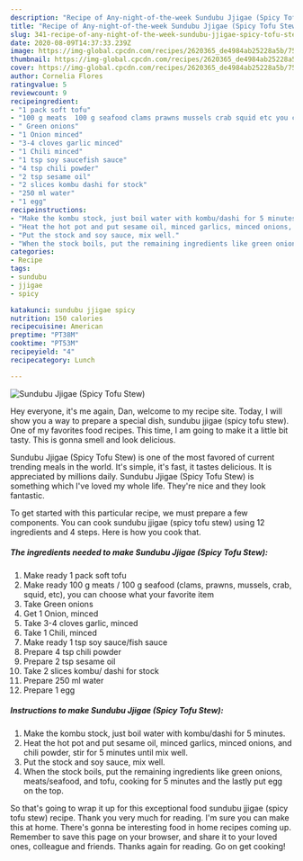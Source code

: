 ```yaml
---
description: "Recipe of Any-night-of-the-week Sundubu Jjigae (Spicy Tofu Stew)"
title: "Recipe of Any-night-of-the-week Sundubu Jjigae (Spicy Tofu Stew)"
slug: 341-recipe-of-any-night-of-the-week-sundubu-jjigae-spicy-tofu-stew
date: 2020-08-09T14:37:33.239Z
image: https://img-global.cpcdn.com/recipes/2620365_de4984ab25228a5b/751x532cq70/sundubu-jjigae-spicy-tofu-stew-recipe-main-photo.jpg
thumbnail: https://img-global.cpcdn.com/recipes/2620365_de4984ab25228a5b/751x532cq70/sundubu-jjigae-spicy-tofu-stew-recipe-main-photo.jpg
cover: https://img-global.cpcdn.com/recipes/2620365_de4984ab25228a5b/751x532cq70/sundubu-jjigae-spicy-tofu-stew-recipe-main-photo.jpg
author: Cornelia Flores
ratingvalue: 5
reviewcount: 9
recipeingredient:
- "1 pack soft tofu"
- "100 g meats  100 g seafood clams prawns mussels crab squid etc you can choose what your favorite item"
- " Green onions"
- "1 Onion minced"
- "3-4 cloves garlic minced"
- "1 Chili minced"
- "1 tsp soy saucefish sauce"
- "4 tsp chili powder"
- "2 tsp sesame oil"
- "2 slices kombu dashi for stock"
- "250 ml water"
- "1 egg"
recipeinstructions:
- "Make the kombu stock, just boil water with kombu/dashi for 5 minutes."
- "Heat the hot pot and put sesame oil, minced garlics, minced onions, and chili powder, stir for 5 minutes until mix well."
- "Put the stock and soy sauce, mix well."
- "When the stock boils, put the remaining ingredients like green onions, meats/seafood, and tofu, cooking for 5 minutes and the lastly put egg on the top."
categories:
- Recipe
tags:
- sundubu
- jjigae
- spicy

katakunci: sundubu jjigae spicy 
nutrition: 150 calories
recipecuisine: American
preptime: "PT38M"
cooktime: "PT53M"
recipeyield: "4"
recipecategory: Lunch

---
```



![Sundubu Jjigae (Spicy Tofu Stew)](https://img-global.cpcdn.com/recipes/2620365_de4984ab25228a5b/751x532cq70/sundubu-jjigae-spicy-tofu-stew-recipe-main-photo.jpg)

Hey everyone, it's me again, Dan, welcome to my recipe site. Today, I will show you a way to prepare a special dish, sundubu jjigae (spicy tofu stew). One of my favorites food recipes. This time, I am going to make it a little bit tasty. This is gonna smell and look delicious.



Sundubu Jjigae (Spicy Tofu Stew) is one of the most favored of current trending meals in the world. It's simple, it's fast, it tastes delicious. It is appreciated by millions daily. Sundubu Jjigae (Spicy Tofu Stew) is something which I've loved my whole life. They're nice and they look fantastic.


To get started with this particular recipe, we must prepare a few components. You can cook sundubu jjigae (spicy tofu stew) using 12 ingredients and 4 steps. Here is how you cook that.

<!--inarticleads1-->

##### The ingredients needed to make Sundubu Jjigae (Spicy Tofu Stew):

1. Make ready 1 pack soft tofu
1. Make ready 100 g meats / 100 g seafood (clams, prawns, mussels, crab, squid, etc), you can choose what your favorite item
1. Take  Green onions
1. Get 1 Onion, minced
1. Take 3-4 cloves garlic, minced
1. Take 1 Chili, minced
1. Make ready 1 tsp soy sauce/fish sauce
1. Prepare 4 tsp chili powder
1. Prepare 2 tsp sesame oil
1. Take 2 slices kombu/ dashi for stock
1. Prepare 250 ml water
1. Prepare 1 egg




<!--inarticleads2-->

##### Instructions to make Sundubu Jjigae (Spicy Tofu Stew):

1. Make the kombu stock, just boil water with kombu/dashi for 5 minutes.
1. Heat the hot pot and put sesame oil, minced garlics, minced onions, and chili powder, stir for 5 minutes until mix well.
1. Put the stock and soy sauce, mix well.
1. When the stock boils, put the remaining ingredients like green onions, meats/seafood, and tofu, cooking for 5 minutes and the lastly put egg on the top.




So that's going to wrap it up for this exceptional food sundubu jjigae (spicy tofu stew) recipe. Thank you very much for reading. I'm sure you can make this at home. There's gonna be interesting food in home recipes coming up. Remember to save this page on your browser, and share it to your loved ones, colleague and friends. Thanks again for reading. Go on get cooking!
